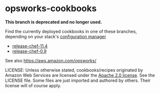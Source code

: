 opsworks-cookbooks
==================

**This branch is deprecated and no longer used.**

Find the currently deployed cookbooks in one of these branches, depending on your stack's
[configuration manager](http://docs.aws.amazon.com/opsworks/latest/APIReference/API_CreateStack.html)
- [release-chef-11.4](https://github.com/aws/opsworks-cookbooks/tree/release-chef-11.4)
- [release-chef-0.9](https://github.com/aws/opsworks-cookbooks/tree/release-chef-0.9)

See also <https://aws.amazon.com/opsworks/>

LICENSE: Unless otherwise stated, cookbooks/recipes originated by
Amazon Web Services are licensed under the
[Apache 2.0 license](http://aws.amazon.com/apache2.0/). See the
LICENSE file. Some files are just imported and authored by
others. Their license will of course apply.
